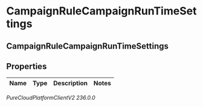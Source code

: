 # CampaignRuleCampaignRunTimeSettings

## CampaignRuleCampaignRunTimeSettings

## Properties

|Name | Type | Description | Notes|
|------------ | ------------- | ------------- | -------------|



_PureCloudPlatformClientV2 236.0.0_
